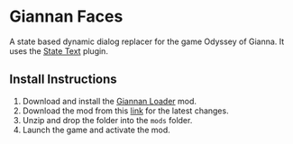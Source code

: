 # Giannan Faces
A state based dynamic dialog replacer for the game Odyssey of Gianna. It uses the [State Text](https://github.com/1d51/state-text) plugin.

## Install Instructions

1. Download and install the [Giannan Loader](https://github.com/1d51/giannan-loader) mod.
2. Download the mod from this [link](https://github.com/1d51/giannan-faces/archive/refs/heads/main.zip) for the latest changes.
3. Unzip and drop the folder into the `mods` folder.
4. Launch the game and activate the mod.
